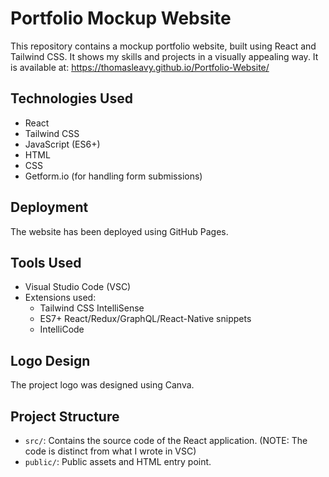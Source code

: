 # Portfolio Mockup Website

This repository contains a mockup portfolio website, built using React and Tailwind CSS. It shows my skills and projects in a visually appealing way. It is available at: https://thomasleavy.github.io/Portfolio-Website/

## Technologies Used
- React
- Tailwind CSS
- JavaScript (ES6+)
- HTML
- CSS
- Getform.io (for handling form submissions)

## Deployment
The website has been deployed using GitHub Pages.

## Tools Used
- Visual Studio Code (VSC)
- Extensions used:
  - Tailwind CSS IntelliSense
  - ES7+ React/Redux/GraphQL/React-Native snippets
  - IntelliCode

## Logo Design
The project logo was designed using Canva.

## Project Structure
- `src/`: Contains the source code of the React application. (NOTE: The code is distinct from what I wrote in VSC)
- `public/`: Public assets and HTML entry point.
